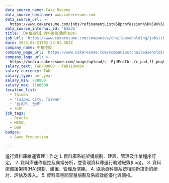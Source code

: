 ```yaml
---
data_source_name: Cake Resume
data_source_hostname: www.cakeresume.com
data_source_url: >-
  https://www.cakeresume.com/jobs?refinementList%5Bprofession%5D%5B0%5D=game-production&range%5Bsalary_range%5D%5Bmin%5D=100000
data_source_internal_id: '63535'
title: 【中租迪和】資料庫管理師(DBA)
job_url: 'https://www.cakeresume.com/companies/chaileaseholding/jobs/china-lease-dihe'
date: 2023-08-21T02:23:02.503Z
company_name: 中租控股
company_page_url: 'https://www.cakeresume.com/companies/chaileaseholding'
company_logo_url: >-
  https://media.cakeresume.com/image/upload/s--PjdEcdIb--/c_pad,fl_png8,h_200,w_200/v1682046046/ulevfdo8yeqtujlqajvj.png
salary_text: TWD700000 - TWD1100000
salary_currency: TWD
salary_type: per_year
salary_min: 700000
salary_max: 1100000
location_list:
  - Taiwan
  - 'Taipei City, Taiwan'
  - '台北市, 台灣'
  - 台灣
job_tags:
  - Oracle
  - MSSQL
  - DBA
badges:
  - Game Production

---
```


進行資料庫維運管理工作之 1. 資料庫系統架構規劃、建置、管理及作業程序訂定。 2. 資料庫運作監控及異常分析，並管理資料庫運行軌跡紀錄(Log)。 3. 資料庫備援架構(HA)規劃、建置、管理及演練。 4. 協助資料庫系統相關新技術的研討、評估及導入。 5. 資料庫空間容量規劃及系統效能優化與調校。